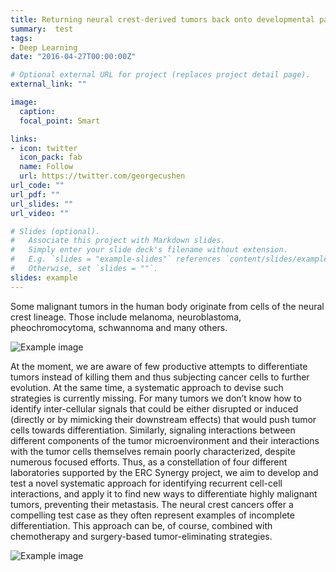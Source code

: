 ```yaml
---
title: Returning neural crest-derived tumors back onto developmental path
summary:  test 
tags:
- Deep Learning
date: "2016-04-27T00:00:00Z"

# Optional external URL for project (replaces project detail page).
external_link: ""

image:
  caption: 
  focal_point: Smart

links:
- icon: twitter
  icon_pack: fab
  name: Follow
  url: https://twitter.com/georgecushen
url_code: ""
url_pdf: ""
url_slides: ""
url_video: ""

# Slides (optional).
#   Associate this project with Markdown slides.
#   Simply enter your slide deck's filename without extension.
#   E.g. `slides = "example-slides"` references `content/slides/example-slides.md`.
#   Otherwise, set `slides = ""`.
slides: example
---
```


Some malignant tumors in the human body originate from cells of the neural crest lineage. Those include melanoma, neuroblastoma, pheochromocytoma, schwannoma and many others.


![Example image](/img/Tumor1.jpg)

At the moment, we are aware of few productive attempts to differentiate tumors instead of killing them and thus subjecting cancer cells to further evolution. At the same time, a systematic approach to devise such strategies is currently missing. For many tumors we don’t know how to identify inter-cellular signals that could be either disrupted or induced (directly or by mimicking their downstream effects) that would push tumor cells towards differentiation. Similarly, signaling interactions between different components of the tumor microenvironment and their interactions with the tumor cells themselves remain poorly characterized, despite numerous focused efforts. Thus, as a constellation of four different laboratories supported by the ERC Synergy project, we aim to develop and test a novel systematic approach for identifying recurrent cell-cell interactions, and apply it to find new ways to differentiate highly malignant tumors, preventing their metastasis. The neural crest cancers offer a compelling test case as they often represent examples of incomplete differentiation. This approach can be, of course, combined with chemotherapy and surgery-based tumor-eliminating strategies.

![Example image](/img/Tumor2.jpg)


